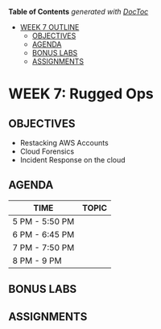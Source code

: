 <!-- START doctoc generated TOC please keep comment here to allow auto update -->
<!-- DON'T EDIT THIS SECTION, INSTEAD RE-RUN doctoc TO UPDATE -->
**Table of Contents**  *generated with [DocToc](https://github.com/thlorenz/doctoc)*

- [WEEK 7 OUTLINE](#week-7-outline)
  - [OBJECTIVES](#objectives)
  - [AGENDA](#agenda)
  - [BONUS LABS](#bonus-labs)
  - [ASSIGNMENTS](#assignments)

<!-- END doctoc generated TOC please keep comment here to allow auto update -->

# WEEK 7: Rugged Ops

## OBJECTIVES
- Restacking AWS Accounts
- Cloud Forensics
- Incident Response on the cloud

## AGENDA
TIME | TOPIC
---|---
5 PM - 5:50 PM |
6 PM - 6:45 PM |
7 PM - 7:50 PM |
8 PM - 9 PM |

## BONUS LABS


## ASSIGNMENTS
